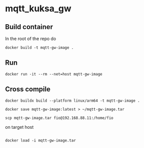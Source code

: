 # mqtt_kuksa_gw

## Build container

In the root of the repo do

```
docker build -t mqtt-gw-image .           
```

## Run

```
docker run -it --rm --net=host mqtt-gw-image            
```

## Cross compile

```
docker buildx build --platform linux/arm64 -t mqtt-gw-image . 

docker save mqtt-gw-image:latest > ~/mqtt-gw-image.tar

scp mqtt-gw-image.tar fio@192.168.88.11:/home/fio 

```


on target host 

```

docker load -i mqtt-gw-image.tar

```